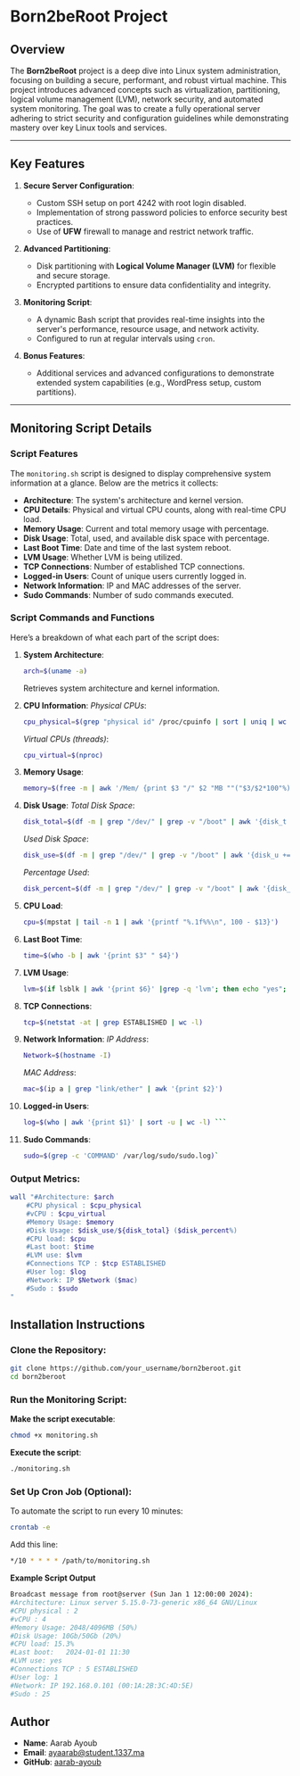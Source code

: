 
# **Born2beRoot Project**

## **Overview**
The **Born2beRoot** project is a deep dive into Linux system administration, focusing on building a secure, performant, and robust virtual machine. This project introduces advanced concepts such as virtualization, partitioning, logical volume management (LVM), network security, and automated system monitoring. The goal was to create a fully operational server adhering to strict security and configuration guidelines while demonstrating mastery over key Linux tools and services.

---

## **Key Features**

1. **Secure Server Configuration**:
   - Custom SSH setup on port 4242 with root login disabled.
   - Implementation of strong password policies to enforce security best practices.
   - Use of **UFW** firewall to manage and restrict network traffic.

2. **Advanced Partitioning**:
   - Disk partitioning with **Logical Volume Manager (LVM)** for flexible and secure storage.
   - Encrypted partitions to ensure data confidentiality and integrity.

3. **Monitoring Script**:
   - A dynamic Bash script that provides real-time insights into the server's performance, resource usage, and network activity.
   - Configured to run at regular intervals using `cron`.

4. **Bonus Features**:
   - Additional services and advanced configurations to demonstrate extended system capabilities (e.g., WordPress setup, custom partitions).

---

## **Monitoring Script Details**

### **Script Features**
The `monitoring.sh` script is designed to display comprehensive system information at a glance. Below are the metrics it collects:

- **Architecture**: The system's architecture and kernel version.
- **CPU Details**: Physical and virtual CPU counts, along with real-time CPU load.
- **Memory Usage**: Current and total memory usage with percentage.
- **Disk Usage**: Total, used, and available disk space with percentage.
- **Last Boot Time**: Date and time of the last system reboot.
- **LVM Usage**: Whether LVM is being utilized.
- **TCP Connections**: Number of established TCP connections.
- **Logged-in Users**: Count of unique users currently logged in.
- **Network Information**: IP and MAC addresses of the server.
- **Sudo Commands**: Number of sudo commands executed.

### **Script Commands and Functions**

Here’s a breakdown of what each part of the script does:

1. **System Architecture**:
   ```bash
   arch=$(uname -a)
   ```
   Retrieves system architecture and kernel information.
2. **CPU Information**:
	*Physical CPUs*: 
	```bash
	cpu_physical=$(grep "physical id" /proc/cpuinfo | sort | uniq | wc -l)
   ```
   *Virtual CPUs (threads)*: 
	```bash
	cpu_virtual=$(nproc)
   ```
3. **Memory Usage**:
	```bash
	memory=$(free -m | awk '/Mem/ {print $3 "/" $2 "MB ""("$3/$2*100"%)"}')
   ```
4. **Disk Usage**:
	*Total Disk Space*: 
	```bash
	disk_total=$(df -m | grep "/dev/" | grep -v "/boot" | awk '{disk_t += $2} END {printf ("%.1fGb\n"), disk_t/1024}')
   ```
   *Used Disk Space*: 
	```bash
	disk_use=$(df -m | grep "/dev/" | grep -v "/boot" | awk '{disk_u += $3} END {print disk_u}')
   ```
     *Percentage Used*: 
	```bash
	disk_percent=$(df -m | grep "/dev/" | grep -v "/boot" | awk '{disk_u += $3} {disk_t+= $2} END {printf("%d"), disk_u/disk_t*100}')
   ```
5. **CPU Load**:
	```bash
	cpu=$(mpstat | tail -n 1 | awk '{printf "%.1f%%\n", 100 - $13}')
   ```
6. **Last Boot Time**:
	```bash
	time=$(who -b | awk '{print $3" " $4}')
   ```
7. **LVM Usage**:
	```bash
	lvm=$(if lsblk | awk '{print $6}' |grep -q 'lvm'; then echo "yes"; else echo "no"; fi)
   ```
8. **TCP Connections**:
	```bash
	tcp=$(netstat -at | grep ESTABLISHED | wc -l)
   ```
9. **Network Information**:
	 *IP Address*: 
	```bash
	Network=$(hostname -I)
   ```
   *MAC Address*: 
	```bash
	mac=$(ip a | grep "link/ether" | awk '{print $2}')
   ```
 
10. **Logged-in Users**:
	````bash
	log=$(who | awk '{print $1}' | sort -u | wc -l) ```
11. **Sudo Commands**:
	```bash
	sudo=$(grep -c 'COMMAND' /var/log/sudo/sudo.log)`

### **Output Metrics**:
```bash
wall "#Architecture: $arch
	#CPU physical : $cpu_physical
	#vCPU : $cpu_virtual
	#Memory Usage: $memory
	#Disk Usage: $disk_use/${disk_total} ($disk_percent%)
	#CPU load: $cpu
	#Last boot:	$time
	#LVM use: $lvm
	#Connections TCP : $tcp ESTABLISHED
	#User log: $log
	#Network: IP $Network ($mac)
	#Sudo : $sudo
"
```
## **Installation Instructions**

### **Clone the Repository**:
```bash
git clone https://github.com/your_username/born2beroot.git
cd born2beroot
```
### **Run the Monitoring Script**:
**Make the script executable**:
```bash
chmod +x monitoring.sh
```
**Execute the script**:
```bash
./monitoring.sh
```
### **Set Up Cron Job (Optional)**:
To automate the script to run every 10 minutes:
```bash
crontab -e
```
Add this line:
```bash
*/10 * * * * /path/to/monitoring.sh
```
**Example Script Output**
```bash
Broadcast message from root@server (Sun Jan 1 12:00:00 2024):
#Architecture: Linux server 5.15.0-73-generic x86_64 GNU/Linux
#CPU physical : 2
#vCPU : 4
#Memory Usage: 2048/4096MB (50%)
#Disk Usage: 10Gb/50Gb (20%)
#CPU load: 15.3%
#Last boot:   2024-01-01 11:30
#LVM use: yes
#Connections TCP : 5 ESTABLISHED
#User log: 1
#Network: IP 192.168.0.101 (00:1A:2B:3C:4D:5E)
#Sudo : 25
```

## **Author**

-   **Name**: Aarab Ayoub
-   **Email**: ayaarab@student.1337.ma
-   **GitHub**: [aarab-ayoub](https://github.com/aarab-ayoub)
